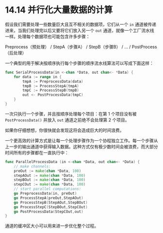 # 14.14 并行化大量数据的计算

假设我们需要处理一些数量巨大且互不相关的数据项，它们从一个 `in` 通道被传递进来，当我们处理完以后又要将它们放入另一个 `out` 通道，就像一个工厂流水线一样。处理每个数据项也可能包含许多步骤：

Preprocess（预处理） / StepA（步骤A） / StepB（步骤B） / ... / PostProcess（后处理）

一个典型的用于解决按顺序执行每个步骤的顺序流水线算法可以写成下面这样：

```go
func SerialProcessData(in <-chan *Data, out chan<- *Data) {
    for data := range in {
        tmpA := PreprocessData(data)
        tmpB := ProcessStepA(tmpA)
        tmpC := ProcessStepB(tmpB)
        out <- PostProcessData(tmpC)
    }
}
```

一次只执行一个步骤，并且按顺序处理每个项目：在第 1 个项目没有被 `PostProcessData()` 并放入 `out` 通道之前绝不会处理第 2 个项目。

如果你仔细想想，你很快就会发现这将会造成巨大的时间浪费。

一个更高效的计算方式是让每一个处理步骤作为一个协程独立工作。每一个步骤从上一步的输出通道中获得输入数据。这种方式仅有极少数时间会被浪费，而大部分时间所有的步骤都在一直执行中：

```go
func ParallelProcessData (in <-chan *Data, out chan<- *Data) {
    // make channels:
    preOut := make(chan *Data, 100)
    stepAOut := make(chan *Data, 100)
    stepBOut := make(chan *Data, 100)
    stepCOut := make(chan *Data, 100)
    // start parallel computations:
    go PreprocessData(in, preOut)
    go ProcessStepA(preOut,StepAOut)
    go ProcessStepB(StepAOut,StepBOut)
    go ProcessStepC(StepBOut,StepCOut)
    go PostProcessData(StepCOut,out)
}
```

通道的缓冲区大小可以用来进一步优化整个过程。
